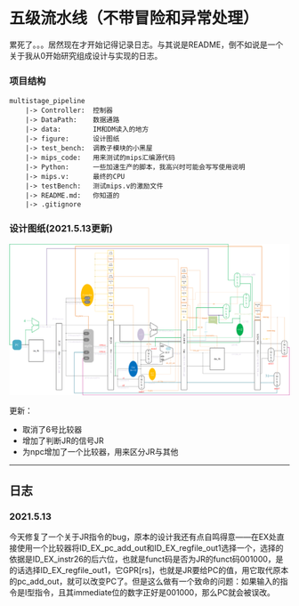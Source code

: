 # 五级流水线（不带冒险和异常处理）

累死了。。。居然现在才开始记得记录日志。与其说是README，倒不如说是一个关于我从0开始研究组成设计与实现的日志。

### 项目结构

```
multistage_pipeline
	|-> Controller:  控制器
	|-> DataPath:    数据通路
	|-> data:		 IM和DM读入的地方
	|-> figure:      设计图纸
	|-> test_bench:  调教子模块的小黑屋
	|-> mips_code:   用来测试的mips汇编源代码
	|-> Python:		 一些加速生产的脚本，我高兴时可能会写写使用说明
	|-> mips.v:      最终的CPU
	|-> testBench:   测试mips.v的激励文件
	|-> README.md:   你知道的
	|-> .gitignore
```

### 设计图纸(2021.5.13更新)

![](./figure/五级流水线.png)

更新：

- 取消了6号比较器
- 增加了判断JR的信号JR
- 为npc增加了一个比较器，用来区分JR与其他



---

## 日志

### 2021.5.13

今天修复了一个关于JR指令的bug，原本的设计我还有点自鸣得意——在EX处直接使用一个比较器将ID_EX_pc_add_out和ID_EX_regfile_out1选择一个，选择的依据是ID_EX_instr26的后六位，也就是funct码是否为JR的funct码001000，是的话选择ID_EX_regfile_out1，它GPR[rs]，也就是JR要给PC的值，用它取代原本的pc_add_out，就可以改变PC了。但是这么做有一个致命的问题：如果输入的指令是I型指令，且其immediate位的数字正好是001000，那么PC就会被误改。





